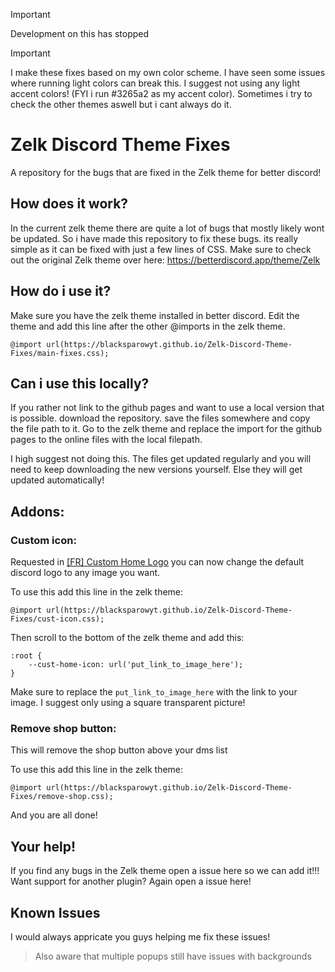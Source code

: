 > [!IMPORTANT]  
> Development on this has stopped

> [!IMPORTANT]  
> I make these fixes based on my own color scheme. I have seen some issues where running light colors can break this. I suggest not using any light accent colors! (FYI i run #3265a2 as my accent color). Sometimes i try to check the other themes aswell but i cant always do it.


# Zelk Discord Theme Fixes
A repository for the bugs that are fixed in the Zelk theme for better discord!

## How does it work?
In the current zelk theme there are quite a lot of bugs that mostly likely wont be updated. So i have made this repository to fix these bugs. its really simple as it can be fixed with just a few lines of CSS.
Make sure to check out the original Zelk theme over here: https://betterdiscord.app/theme/Zelk

## How do i use it?
Make sure you have the zelk theme installed in better discord. 
Edit the theme and add this line after the other @imports in the zelk theme.
```
@import url(https://blacksparowyt.github.io/Zelk-Discord-Theme-Fixes/main-fixes.css);
```

## Can i use this locally?
If you rather not link to the github pages and want to use a local version that is possible.
download the repository. save the files somewhere and copy the file path to it. Go to the zelk theme and replace the import for the github pages to the online files with the local filepath.  
  
I high suggest not doing this. The files get updated regularly and you will need to keep downloading the new versions yourself. Else they will get updated automatically!


## Addons:

### Custom icon:
Requested in [[FR] Custom Home Logo](https://github.com/BlackSparowYT/Zelk-Discord-Theme-Fixes/issues/20) you can now change the default discord logo to any image you want.

To use this add this line in the zelk theme:
```
@import url(https://blacksparowyt.github.io/Zelk-Discord-Theme-Fixes/cust-icon.css);
```
Then scroll to the bottom of the zelk theme and add this:
```
:root {
    --cust-home-icon: url('put_link_to_image_here');
}
```
Make sure to replace the `put_link_to_image_here` with the link to your image. I suggest only using a square transparent picture!

### Remove shop button:
This will remove the shop button above your dms list

To use this add this line in the zelk theme:
```
@import url(https://blacksparowyt.github.io/Zelk-Discord-Theme-Fixes/remove-shop.css);
```
And you are all done!


## Your help!
If you find any bugs in the Zelk theme open a issue here so we can add it!!! 
Want support for another plugin? Again open a issue here!


## Known Issues
I would always appricate you guys helping me fix these issues!

> Also aware that multiple popups still have issues with backgrounds


